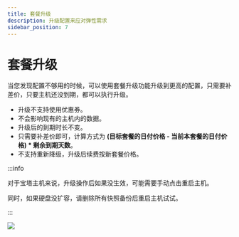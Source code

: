 ```yaml
---
title: 套餐升级
description: 升级配置来应对弹性需求
sidebar_position: 7
---
```



# 套餐升级

当您发现配置不够用的时候，可以使用套餐升级功能升级到更高的配置，只需要补差价，只要主机还没到期，都可以执行升级。

+ 升级不支持使用优惠券。
+ 不会影响现有的主机内的数据。
+ 升级后的到期时长不变。
+ 只需要补差价即可，计算方式为 **(目标套餐的日付价格 - 当前本套餐的日付价格) \* 剩余到期天数**。
+ 不支持重新降级，升级后续费按新套餐价格。

:::info

对于宝塔主机来说，升级操作后如果没生效，可能需要手动点击重启主机。

同时，如果硬盘没扩容，请删除所有快照备份后重启主机试试。

:::

![](https://cn-sy1.rains3.com/rainyun-assets/pic/2023/12/20231211102935_e75fafbadc891e0f1984b55e1bcbeb56.png)



